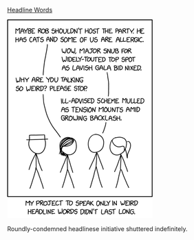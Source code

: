 [Headline Words](https://xkcd.com/2584)

![Headline Words](./random_comic.png)

Roundly-condemned headlinese initiative shuttered indefinitely.

